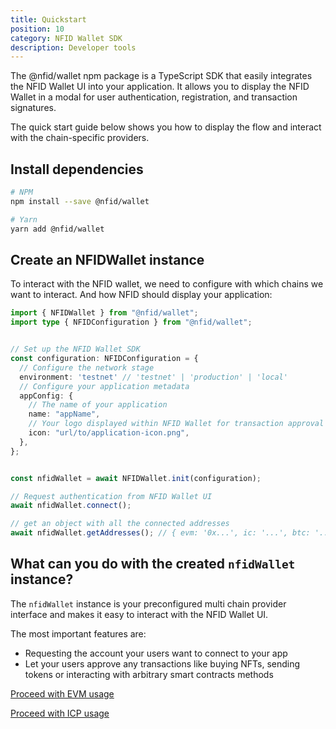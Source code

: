 ```yaml
---
title: Quickstart
position: 10
category: NFID Wallet SDK
description: Developer tools
---
```


The @nfid/wallet npm package is a TypeScript SDK that easily integrates the NFID Wallet UI into your application. It allows you to display the NFID Wallet in a modal for user authentication, registration, and transaction signatures.

The quick start guide below shows you how to display the flow and interact with the chain-specific providers.

## Install dependencies

```bash
# NPM
npm install --save @nfid/wallet

# Yarn
yarn add @nfid/wallet
```

## Create an NFIDWallet instance

To interact with the NFID wallet, we need to configure with which chains we want to interact. And how NFID should display your application:

```typescript
import { NFIDWallet } from "@nfid/wallet";
import type { NFIDConfiguration } from "@nfid/wallet";


// Set up the NFID Wallet SDK
const configuration: NFIDConfiguration = {
  // Configure the network stage
  environment: 'testnet' // 'testnet' | 'production' | 'local'
  // Configure your application metadata
  appConfig: {
    // The name of your application
    name: "appName",
    // Your logo displayed within NFID Wallet for transaction approval and other interactions
    icon: "url/to/application-icon.png",
  },
};


const nfidWallet = await NFIDWallet.init(configuration);

// Request authentication from NFID Wallet UI
await nfidWallet.connect();

// get an object with all the connected addresses
await nfidWallet.getAddresses(); // { evm: '0x...', ic: '...', btc: '...' }
```

## What can you do with the created `nfidWallet` instance?

The `nfidWallet` instance is your preconfigured multi chain provider interface and makes it easy to interact with the NFID Wallet UI.

The most important features are:

- Requesting the account your users want to connect to your app
- Let your users approve any transactions like buying NFTs, sending tokens or interacting with arbitrary smart contracts methods

[Proceed with EVM usage](/wallet/evm)

[Proceed with ICP usage](/wallet/icp)

